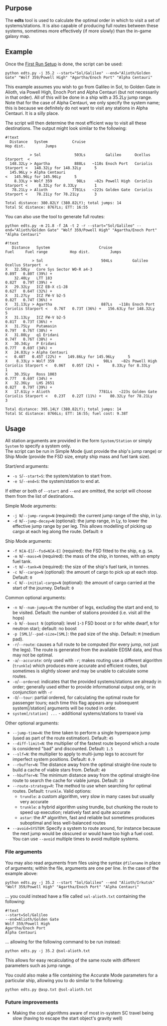 ## Purpose ##
The **edts** tool is used to calculate the optimal order in which to visit a set of systems/stations. It is also capable of producing full routes between these systems, sometimes more effectively (if more slowly) than the in-game galaxy map.

## Example ##
Once the [First Run Setup](firstrun.md) is done, the script can be used:

`python edts.py -j 35.2 --start="Sol/Galileo" --end="Alioth/Golden Gate" "Wolf 359/Powell High" "Agartha/Enoch Port" "Alpha Centauri"`

This example assumes you wish to go from Galileo in Sol, to Golden Gate in Alioth, via Powell High, Enoch Port and Alpha Centauri (but not necessarily in that order). All of this will be done in a ship with a 35.2Ly jump range. Note that for the case of Alpha Centauri, we only specify the system name; this is because we definitely do not want to visit any stations in Alpha Centauri. It is a silly place.

The script will then determine the most efficient way to visit all these destinations. The output might look similar to the following:
```
#!text
  Distance   System           Cruise                                                 Hop dist.         Jumps
                                                                                                            
           > Sol               503Ls         Galileo      Ocellus Starport  <                               
  148.32Ly > Agartha           888Ls   ~118s Enoch Port   Coriolis Starport <   148.32Ly for 148.32Ly      5
  145.96Ly > Alpha Centauri                                                 <   145.96Ly for 145.96Ly      5
    8.33Ly > Wolf 359           98Ls    ~82s Powell High  Coriolis Starport <     8.33Ly for 8.33Ly        1
   78.21Ly > Alioth           7781Ls   ~223s Golden Gate  Coriolis Starport <    78.21Ly for 78.21Ly       3

Total distance: 380.82LY (380.82LY); total jumps: 14
Total SC distance: 8767Ls; ETT: 16:55
```

You can also use the tool to generate full routes:

`python edts.py -m 21.8 -f 2A -t 2 -r --start="Sol/Galileo" --end="Alioth/Golden Gate" "Wolf 359/Powell High" "Agartha/Enoch Port" "Alpha Centauri"`

```
#!text
   Distance   System                      Cruise                                            Fuel     Fuel range          Hop dist.         Jumps
                                                                                                                                                
            > Sol                          504Ls         Galileo      Ocellus Starport  <                                                       
X   32.50Ly   Core Sys Sector WO-R a4-3                                                     0.89T   0.80T (39%) +                               
    32.40Ly   LTT 183                                                                       0.82T   0.79T (39%) +                               
X   29.32Ly   ICZ EB-X c1-28                                                                0.62T   0.64T (32%) +                               
X   31.27Ly   ICZ FW-V b2-5                                                                 0.82T   0.74T (36%) +                               
X   31.13Ly > Agartha                      887Ls   ~118s Enoch Port   Coriolis Starport <   0.76T   0.73T (36%) +   156.63Ly for 148.32Ly      5
X   31.13Ly   ICZ FW-V b2-5                                                                 0.81T   0.73T (36%) +                               
X   31.75Ly   Putamasin                                                                     0.79T   0.76T (38%) +                               
X   31.80Ly   q1 Eridani                                                                    0.74T   0.76T (38%) +                               
X   30.34Ly   P Eridani                                                                     0.77T   0.69T (34%) +                               
X   24.83Ly > Alpha Centauri                                                            <   0.48T   0.45T (22%) +   149.86Ly for 145.96Ly      5
X    8.33Ly > Wolf 359                      98Ls    ~82s Powell High  Coriolis Starport <   0.06T   0.05T (2%) +      8.33Ly for 8.33Ly        1
X   30.35Ly   Ross 1003                                                                     0.77T   0.69T (34%) +                               
X   32.36Ly   LHS 2651                                                                      0.82T   0.79T (39%) +                               
X   17.61Ly > Alioth                      7781Ls   ~223s Golden Gate  Coriolis Starport <   0.23T   0.22T (11%) +    80.32Ly for 78.21Ly       3

Total distance: 395.14LY (380.82LY); total jumps: 14
Total SC distance: 8766Ls; ETT: 16:55; fuel cost: 9.38T
```

## Usage ##
All station arguments are provided in the form `System/Station` or simply `System` to specify a system only.  
The script can be run in Simple Mode (just provide the ship's jump range) or Ship Mode (provide the FSD size, empty ship mass and fuel tank size).

Start/end arguments:

* `-s S`/`--start=S`: the system/station to start from.
* `-e S`/`--end=S`: the system/station to end at.

If either or both of `--start` and `--end` are omitted, the script will choose them from the list of destinations.

Simple Mode arguments:

* `-j N`/`--jump-range=N` (required): the current jump range of the ship, in Ly.
* `-d N`/`--jump-decay=N` (optional): the jump range, in Ly, to lower the effective jump range by per leg. This allows modelling of picking up cargo at each leg along the route. Default: `0`

Ship Mode arguments:

* `-f N[A-E]`/`--fsd=N[A-E]` (required): the FSD fitted to the ship, e.g. `5A`.
* `-m N`/`--mass=N` (required): the mass of the ship, in tonnes, with an empty fuel tank.
* `-t N`/`--tank=N` (required): the size of the ship's fuel tank, in tonnes.
* `-c N`/`--cargo=N` (optional): the amount of cargo to pick up at each stop. Default: `0`
* `-C N`/`--initial-cargo=N` (optional): the amount of cargo carried at the start of the journey. Default: `0`

Common optional arguments:

* `-n N`/`--num-jumps=N`: the number of legs, excluding the start and end, to be visited. Default: the number of stations provided (i.e. visit all the hops)
* `-b N`/`--boost N` (optional): level `1`-`3` FSD boost or `D` for white dwarf, `N` for neutron star); default: no boost
* `-p [SML]`/`--pad-size=[SML]`: the pad size of the ship. Default: `M` (medium pad).
* `-r`/`--route`: causes a full route to be computed (for every jump, not just the legs). The route is generated from the available EDSM data, and thus may not be optimal.
* `-a`/`--accurate`: only used with `-r`; makes routing use a different algorithm (`trunkle`) which produces more accurate and efficient routes, but sometimes is slightly slower and may be unable to calculate some routes.
* `-o`/`--ordered`: indicates that the provided systems/stations are already in order; generally used either to provide informational output only, or in conjunction with `-r`
* `-O`/`--tour`: partial ordered, for calculating the optimal route for passenger tours; each time this flag appears any subsequent system[/station] arguments will be routed in order.
* `system[/station] ...` - additional systems/stations to travel via

Other optional arguments:

* `--jump-time=N`: the time taken to perform a single hyperspace jump (used as part of the route estimation). Default: `45`
* `--diff-limit=N`: the multiplier of the fastest route beyond which a route is considered "bad" and discounted. Default: `1.5`
* `--slf=N`: the multiplier to apply to multi-jump legs to account for imperfect system positions. Default: `0.9`
* `--rbuffer=N`: The distance away from the optimal straight-line route to build a cache of viable stars from. Default: `40`
* `--hbuffer=N`: The minimum distance away from the optimal straight-line route to search the cache for viable jumps. Default: `10`
* `--route-strategy=R`: The method to use when searching for optimal routes. Default: `trunkle`. Valid options:
    - `trundle`: a custom algorithm, very slow in many cases but usually very accurate
    - `trunkle`: a hybrid algorithm using trundle, but chunking the route to speed up execution; relatively fast and quite accurate
    - `astar`: the A* algorithm, fast and reliable but sometimes produces suboptimal and less well-balanced routes
* `--avoid=SYSTEM`: Specify a system to route around, for instance because the next jump would be obscured or would have too high a fuel cost.  You can use `--avoid` multiple times to avoid multiple systems.

### File arguments ###

You may also read arguments from files using the syntax `@filename` in place of arguments; within the file, arguments are one per line. In the case of the example above:

`python edts.py -j 35.2 --start "Sol/Galileo" --end "Alioth/Irkutsk" "Wolf 359/Powell High" "Agartha/Enoch Port" "Alpha Centauri"`

... you could instead have a file called `sol-alioth.txt` containing the following:

```
#!text
--start=Sol/Galileo
--end=Alioth/Golden Gate
Wolf 359/Powell High
Agartha/Enoch Port
Alpha Centauri
```

... allowing for the following command to be run instead:

`python edts.py -j 35.2 @sol-alioth.txt`

This allows for easy recalculating of the same route with different parameters such as jump range.

You could also make a file containing the Accurate Mode parameters for a particular ship, allowing you to do similar to the following:

`python edts.py @asp.txt @sol-alioth.txt`

### Future improvements ###

* Making the cost algorithms aware of most in-system SC travel being slow (having to escape the start object's gravity well)
